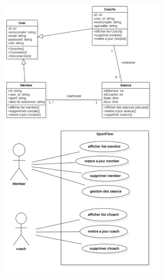 ![SportFlowClassDiagram.webp](SportFlowClassDiagram.webp)![SportFlowUseCase.webp](SportFlowUseCase.webp)
